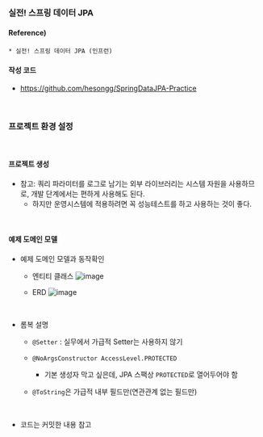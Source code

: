 ### 실전! 스프링 데이터 JPA

#### Reference) 
	* 실전! 스프링 데이터 JPA (인프런)

#### 작성 코드
- https://github.com/hesongg/SpringDataJPA-Practice

<br>

### 프로젝트 환경 설정

<br>

#### 프로젝트 생성

- 참고: 쿼리 파라미터를 로그로 남기는 외부 라이브러리는 시스템 자원을 사용하므로, 개발 단계에서는 편하게 사용해도 된다. 
	- 하지만 운영시스템에 적용하려면 꼭 성능테스트를 하고 사용하는 것이 좋다.

<br>

#### 예제 도메인 모델

- 예제 도메인 모델과 동작확인

	- 엔티티 클래스 
		![image](https://user-images.githubusercontent.com/77953474/193410385-7a65d88d-d8c9-4ba5-b120-5dda64bcc184.png)
		
	- ERD
		![image](https://user-images.githubusercontent.com/77953474/193410389-6e2bd2ae-aabe-4a76-92fa-05f69e3c10c7.png)

<br>

- 롬복 설명
	- ```@Setter``` : 실무에서 가급적 Setter는 사용하지 않기
	
	- ```@NoArgsConstructor AccessLevel.PROTECTED```
		- 기본 생성자 막고 싶은데, JPA 스팩상 ```PROTECTED```로 열어두어야 함
	
	- ```@ToString```은 가급적 내부 필드만(연관관계 없는 필드만)
	
<br>

- 코드는 커밋한 내용 참고



